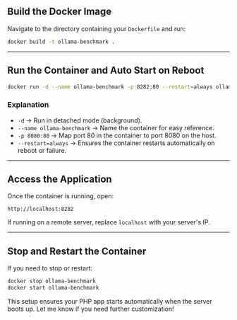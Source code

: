 
## **Build the Docker Image**
Navigate to the directory containing your `Dockerfile` and run:
```sh
docker build -t ollama-benchmark .
```

---

## **Run the Container and Auto Start on Reboot**
```sh
docker run -d --name ollama-benchmark -p 8282:80 --restart=always ollama-benchmark
```

### **Explanation**
- `-d` → Run in detached mode (background).
- `--name ollama-benchmark` → Name the container for easy reference.
- `-p 8080:80` → Map port 80 in the container to port 8080 on the host.
- `--restart=always` → Ensures the container restarts automatically on reboot or failure.

---

## **Access the Application**
Once the container is running, open:
```
http://localhost:8282
```
If running on a remote server, replace `localhost` with your server's IP.

---

## **Stop and Restart the Container**
If you need to stop or restart:
```sh
docker stop ollama-benchmark
docker start ollama-benchmark
```

This setup ensures your PHP app starts automatically when the server boots up. Let me know if you need further customization!
